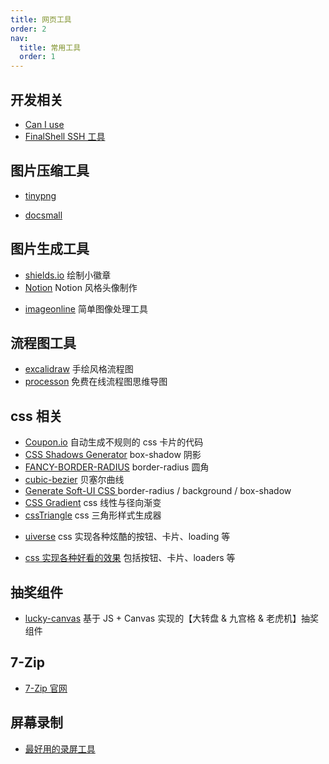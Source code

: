```yaml
---
title: 网页工具
order: 2
nav:
  title: 常用工具
  order: 1
---
```


## 开发相关

- [Can I use](https://caniuse.com/)
- [FinalShell SSH 工具](http://www.hostbuf.com/t/988.html)

## 图片压缩工具

- [tinypng](https://tinypng.com/)

* [docsmall](https://docsmall.com/)

## 图片生成工具

- [shields.io](https://shields.io/) 绘制小徽章
- [Notion](https://notion-avatar.vercel.app/zh) Notion 风格头像制作

* [imageonline](https://imageonline.co/) 简单图像处理工具

## 流程图工具

- [excalidraw](https://excalidraw.com/) 手绘风格流程图
- [processon](https://www.processon.com/) 免费在线流程图思维导图

## css 相关

- [Coupon.io](https://coupon.codelabo.cn/) 自动生成不规则的 css 卡片的代码
- [CSS Shadows Generator](https://shadows.brumm.af/) box-shadow 阴影
- [FANCY-BORDER-RADIUS](https://9elements.github.io/fancy-border-radius/) border-radius 圆角
- [cubic-bezier](https://cubic-bezier.com/#.17,.67,.83,.67) 贝塞尔曲线
- [Generate Soft-UI CSS ](https://neumorphism.io/#685a5a) border-radius / background / box-shadow
- [CSS Gradient](https://cssgradient.io/) css 线性与径向渐变
- [cssTriangle](http://49.234.61.19/tool/cssTriangle) css 三角形样式生成器

* [uiverse](https://uiverse.io/) css 实现各种炫酷的按钮、卡片、loading 等

* [css 实现各种好看的效果](https://uiverse.io/buttons) 包括按钮、卡片、loaders 等

## 抽奖组件

- [lucky-canvas](https://100px.net/) 基于 JS + Canvas 实现的【大转盘 & 九宫格 & 老虎机】抽奖组件

## 7-Zip

- [7-Zip 官网](https://www.7-zip.org/)

## 屏幕录制

- [最好用的录屏工具](https://mp.weixin.qq.com/s?__biz=Mzg5MTAxNDAwOQ==&mid=2247485228&idx=1&sn=8545128debc1d8e0b27853b455aac4b6&source=41#wechat_redirect)
